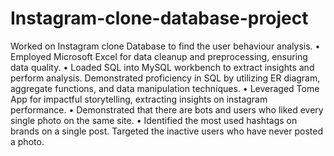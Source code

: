 # Instagram-clone-database-project 
Worked on Instagram clone Database to find the user behaviour analysis.
• Employed Microsoft Excel for data cleanup and preprocessing, ensuring data quality.
• Loaded SQL into MySQL workbench to extract insights and perform analysis. Demonstrated proficiency in SQL by utilizing ER
diagram, aggregate functions, and data manipulation techniques.
• Leveraged Tome App for impactful storytelling, extracting insights on instagram performance.
• Demonstrated that there are bots and users who liked every single photo on the same site.
• Identified the most used hashtags on brands on a single post. Targeted the inactive users who have never posted a photo.
